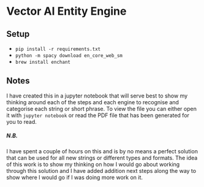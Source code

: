 # Vector AI Entity Engine
## Setup
* `pip install -r requirements.txt`
* `python -m spacy download en_core_web_sm`
* `brew install enchant`

## Notes
I have created this in a jupyter notebook that will serve best to show my thinking around each of the steps and each engine to recognise and categorise each string or short phrase. To view the file you can either open it with `jupyter notebook` or read the PDF file that has been generated for you to read.

##### N.B.
I have spent a couple of hours on this and is by no means a perfect solution that can be used for all new strings or different types and formats. The idea of this work is to show my thinking on how I would go about working through this solution and I have added addition next steps along the way to show where I would go if I was doing more work on it.
